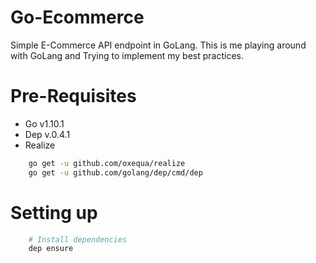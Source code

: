 # Go-Ecommerce

Simple E-Commerce API endpoint in GoLang. This is me playing around with GoLang and Trying to implement my best practices.

# Pre-Requisites

- Go v1.10.1
- Dep v.0.4.1
- Realize

```bash
    go get -u github.com/oxequa/realize
    go get -u github.com/golang/dep/cmd/dep
```

# Setting up

```bash
    # Install dependencies
    dep ensure
```
